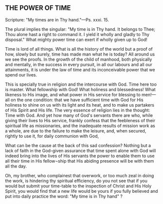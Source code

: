 ## THE POWER OF TIME ##

Scripture: "My times are in Thy hand."—Ps. xxxi. 15.



The plural implies the singular: "My time is in Thy hand. It belongs to Thee; Thou alone hast a right to command it. I yield it wholly and gladly to Thy disposal." What mighty power time can exert if wholly given up to God!



Time is lord of all things. What is all the history of the world but a proof of how, slowly but surely, time has made man what he is today? All around us we see the proofs. In the growth of the child of manhood, both physically and mentally, in the success in every pursuit, in all our labours and all our attainments, it is under the law of time and its inconceivable power that we spend our lives.



This is specially true in religion and the intercourse with God. Time here too is master. What fellowship with God! What holiness and blessedness! What likeness to His image, and what power in His service for blessing to men!—all on the one condition: that we have sufficient time with God for His holiness to shine on us with its light and its heat, and to make us partakers of His Spirit and His life. The very essence of religion lies in the thought: Time with God. And yet how many of God's servants there are who, while giving their lives to His service, frankly confess that the feebleness of their spiritual life as missionaries, and the inadequate results of mission work as a whole, are due to the failure to make the leisure, and, when secured, rightly to use it, for daily communion with God,



What can be the cause at the back of this sad confession? Nothing but a lack of faith in the God-given assurance that time spent alone with God will indeed bring into the lives of His servants the power to enable them to use all their time in His fellow¬ship that His abiding presence will be with them all the day.



Oh, my brother, who complainest that overwork, or too much zeal in doing the work, is hindering thy spiritual efficiency, do you not see that if you would but submit your time-table to the inspection of Christ and His Holy Spirit, you would find that a new life would be yours if you fully believed and put into daily practice the word: "My time is in Thy hand" ?

